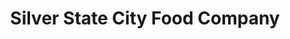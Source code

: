 ---
title: "Silver State City Food Company"
url: /chicago/silver-state-city-food-company/
shop: supermarket
---